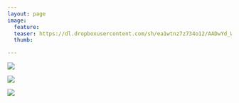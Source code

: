 ```yaml
---
layout: page
image:
  feature:
  teaser: https://dl.dropboxusercontent.com/sh/ea1wtnz7z734o12/AADwYd_WpraGVS3CksvzQ8x1a/luontokuvat/kes%C3%A4/11/DS57676-245px.jpg
  thumb:

---
```


[![](https://dl.dropboxusercontent.com/sh/ea1wtnz7z734o12/AAAQrV8O_Y3LJp2wC3pKyvqqa/luontokuvat/kes%C3%A4/11/DS57670-800px.jpg)](https://dl.dropboxusercontent.com/sh/ea1wtnz7z734o12/AAAuwf6_mQTVCo60jJS7Uv0aa/luontokuvat/kes%C3%A4/11/DS57670.jpg)

[![](https://dl.dropboxusercontent.com/sh/ea1wtnz7z734o12/AACn3T4yUzVeEzq4or8mhBFwa/luontokuvat/kes%C3%A4/11/DS57676-800px.jpg)](https://dl.dropboxusercontent.com/sh/ea1wtnz7z734o12/AADaJ6do6l_OU_JcDW9caJ7na/luontokuvat/kes%C3%A4/11/DS57676.jpg)

[![](https://dl.dropboxusercontent.com/sh/ea1wtnz7z734o12/AADa_T96kdP0ZYvpbpktAgBDa/luontokuvat/kes%C3%A4/11/DS57678-800px.jpg)](https://dl.dropboxusercontent.com/sh/ea1wtnz7z734o12/AAAK3YIfrBrgUUNC7HZgpuP_a/luontokuvat/kes%C3%A4/11/DS57678.jpg)
